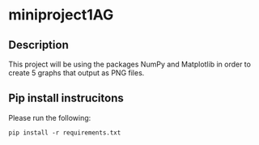 # miniproject1AG

## Description
This project will be using the packages NumPy and Matplotlib in order to create 5 graphs that output as PNG files.

## Pip install instrucitons
Please run the following:
```
pip install -r requirements.txt
```

